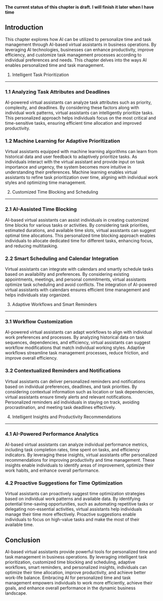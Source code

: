 **The current status of this chapter is draft. I will finish it later when I have time**

Introduction
------------

This chapter explores how AI can be utilized to personalize time and task management through AI-based virtual assistants in business operations. By leveraging AI technologies, businesses can enhance productivity, improve efficiency, and customize task management processes according to individual preferences and needs. This chapter delves into the ways AI enables personalized time and task management.

1. Intelligent Task Prioritization
----------------------------------

### 1.1 Analyzing Task Attributes and Deadlines

AI-powered virtual assistants can analyze task attributes such as priority, complexity, and deadlines. By considering these factors along with individual work patterns, virtual assistants can intelligently prioritize tasks. This personalized approach helps individuals focus on the most critical and time-sensitive tasks, ensuring efficient time allocation and improved productivity.

### 1.2 Machine Learning for Adaptive Prioritization

Virtual assistants equipped with machine learning algorithms can learn from historical data and user feedback to adaptively prioritize tasks. As individuals interact with the virtual assistant and provide input on task importance and urgency, the system becomes more intuitive in understanding their preferences. Machine learning enables virtual assistants to refine task prioritization over time, aligning with individual work styles and optimizing time management.

2. Customized Time Blocking and Scheduling
------------------------------------------

### 2.1 AI-Assisted Time Blocking

AI-based virtual assistants can assist individuals in creating customized time blocks for various tasks or activities. By considering task priorities, estimated durations, and available time slots, virtual assistants can suggest optimal time allocations. This personalized time blocking approach enables individuals to allocate dedicated time for different tasks, enhancing focus, and reducing multitasking.

### 2.2 Smart Scheduling and Calendar Integration

Virtual assistants can integrate with calendars and smartly schedule tasks based on availability and preferences. By considering existing appointments, meetings, and personal commitments, virtual assistants optimize task scheduling and avoid conflicts. The integration of AI-powered virtual assistants with calendars ensures efficient time management and helps individuals stay organized.

3. Adaptive Workflows and Smart Reminders
-----------------------------------------

### 3.1 Workflow Customization

AI-powered virtual assistants can adapt workflows to align with individual work preferences and processes. By analyzing historical data on task sequences, dependencies, and efficiency, virtual assistants can suggest workflow modifications that match individual working styles. Adaptive workflows streamline task management processes, reduce friction, and improve overall efficiency.

### 3.2 Contextualized Reminders and Notifications

Virtual assistants can deliver personalized reminders and notifications based on individual preferences, deadlines, and task priorities. By considering contextual information such as location or task dependencies, virtual assistants ensure timely alerts and relevant notifications. Personalized reminders aid individuals in staying on track, avoiding procrastination, and meeting task deadlines effectively.

4. Intelligent Insights and Productivity Recommendations
--------------------------------------------------------

### 4.1 AI-Powered Performance Analytics

AI-based virtual assistants can analyze individual performance metrics, including task completion rates, time spent on tasks, and efficiency indicators. By leveraging these insights, virtual assistants offer personalized recommendations for improving productivity and time management. These insights enable individuals to identify areas of improvement, optimize their work habits, and enhance overall performance.

### 4.2 Proactive Suggestions for Time Optimization

Virtual assistants can proactively suggest time optimization strategies based on individual work patterns and available data. By identifying potential time-saving opportunities, such as automating repetitive tasks or delegating non-essential activities, virtual assistants help individuals manage their time more effectively. Proactive suggestions enable individuals to focus on high-value tasks and make the most of their available time.

Conclusion
----------

AI-based virtual assistants provide powerful tools for personalized time and task management in business operations. By leveraging intelligent task prioritization, customized time blocking and scheduling, adaptive workflows, smart reminders, and personalized insights, individuals can optimize their time allocation, improve productivity, and achieve better work-life balance. Embracing AI for personalized time and task management empowers individuals to work more efficiently, achieve their goals, and enhance overall performance in the dynamic business landscape.
